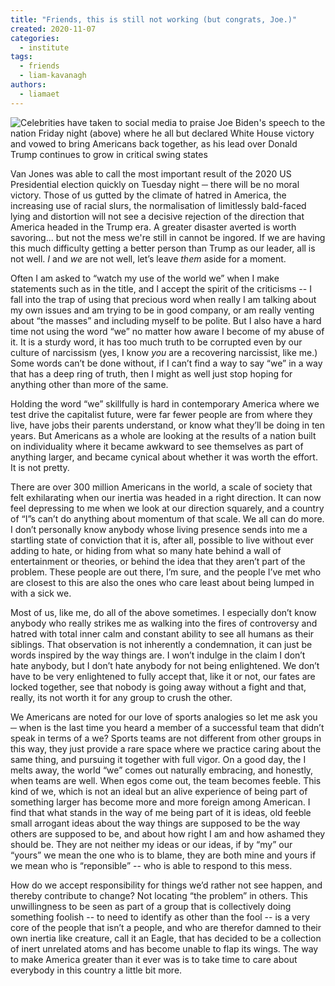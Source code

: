 ```yaml
---
title: "Friends, this is still not working (but congrats, Joe.)"
created: 2020-11-07
categories: 
  - institute
tags: 
  - friends
  - liam-kavanagh
authors: 
  - liamaet
---
```


![Celebrities have taken to social media to praise Joe Biden's speech to the nation Friday night (above) where he all but declared White House victory and vowed to bring Americans back together, as his lead over Donald Trump continues to grow in critical swing states](/assets/images/35363674-8923963-image-a-1_1604754503833.jpg)

Van Jones was able to call the most important result of the 2020 US Presidential election quickly on Tuesday night ─ there will be no moral victory. Those of us gutted by the climate of hatred in America, the increasing use of racial slurs, the normalisation of limitlessly bald-faced lying and distortion will not see a decisive rejection of the direction that America headed in the Trump era. A greater disaster averted is worth savoring... but not the mess we're still in cannot be ingored. If we are having this much difficulty getting a better person than Trump as our leader, all is not well. _I_ and _we_ are not well, let’s leave _them_ aside for a moment.

Often I am asked to “watch my use of the world we” when I make statements such as in the title, and I accept the spirit of the criticisms -- I fall into the trap of using that precious word when really I am talking about my own issues and am trying to be in good company, or am really venting about “the masses” and including myself to be polite. But I also have a hard time not using the word “we” no matter how aware I become of my abuse of it. It is a sturdy word, it has too much truth to be corrupted even by our culture of narcissism (yes, I know _you_ are a recovering narcissist, like me.) Some words can’t be done without, if I can’t find a way to say “we” in a way that has a deep ring of truth, then I might as well just stop hoping for anything other than more of the same.

Holding the word “we” skillfully is hard in contemporary America where we test drive the capitalist future, were far fewer people are from where they live, have jobs their parents understand, or know what they’ll be doing in ten years. But Americans as a whole are looking at the results of a nation built on individuality where it became awkward to see themselves as part of anything larger, and became cynical about whether it was worth the effort. It is not pretty.

There are over 300 million Americans in the world, a scale of society that felt exhilarating when our inertia was headed in a right direction. It can now feel depressing to me when we look at our direction squarely, and a country of “I”s can’t do anything about momentum of that scale. We all can do more. I don’t personally know anybody whose living presence sends into me a startling state of conviction that it is, after all, possible to live without ever adding to hate, or hiding from what so many hate behind a wall of entertainment or theories, or behind the idea that they aren’t part of the problem. These people are out there, I’m sure, and the people I’ve met who are closest to this are also the ones who care least about being lumped in with a sick we.

Most of us, like me, do all of the above sometimes. I especially don’t know anybody who really strikes me as walking into the fires of controversy and hatred with total inner calm and constant ability to see all humans as their siblings. That observation is not inherently a condemnation, it can just be words inspired by the way things are. I won’t indulge in the claim I don’t hate anybody, but I don’t hate anybody for not being enlightened. We don’t have to be very enlightened to fully accept that, like it or not, our fates are locked together, see that nobody is going away without a fight and that, really, its not worth it for any group to crush the other.

We Americans are noted for our love of sports analogies so let me ask you ─ when is the last time you heard a member of a successful team that didn’t speak in terms of a we? Sports teams are not different from other groups in this way, they just provide a rare space where we practice caring about the same thing, and pursuing it together with full vigor. On a good day, the I melts away, the world “we” comes out naturally embracing, and honestly, when teams are well. When egos come out, the team becomes feeble. This kind of we, which is not an ideal but an alive experience of being part of something larger has become more and more foreign among American. I find that what stands in the way of me being part of it is ideas, old feeble small arrogant ideas about the way things are supposed to be the way others are supposed to be, and about how right I am and how ashamed they should be. They are not neither my ideas or our ideas, if by “my” our “yours” we mean the one who is to blame, they are both mine and yours if we mean who is “reponsible” -- who is able to respond to this mess.

How do we accept responsibility for things we’d rather not see happen, and thereby contribute to change? Not locating “the problem” in others. This unwillingness to be seen as part of a group that is collectively doing something foolish -- to need to identify as other than the fool -- is a very core of the people that isn’t a people, and who are therefor damned to their own inertia like creature, call it an Eagle, that has decided to be a collection of inert unrelated atoms and has become unable to flap its wings. The way to make America greater than it ever was is to take time to care about everybody in this country a little bit more.
